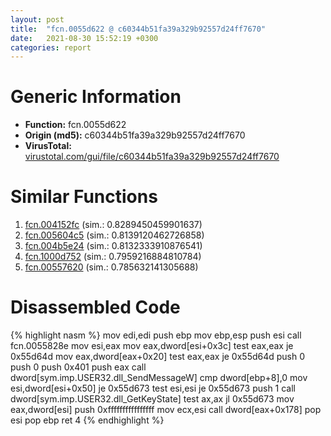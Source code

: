 ```yaml
---
layout: post
title:  "fcn.0055d622 @ c60344b51fa39a329b92557d24ff7670"
date:   2021-08-30 15:52:19 +0300
categories: report
---
```


# Generic Information
- **Function:** fcn.0055d622
- **Origin (md5):** c60344b51fa39a329b92557d24ff7670
- **VirusTotal:** [virustotal.com/gui/file/c60344b51fa39a329b92557d24ff7670][virustotal_ref]



# Similar Functions

1. [fcn.004152fc][similar_1_ref] (sim.: 0.8289450459901637)
2. [fcn.005604c5][similar_2_ref] (sim.: 0.8139120462726858)
3. [fcn.004b5e24][similar_3_ref] (sim.: 0.8132333910876541)
4. [fcn.1000d752][similar_4_ref] (sim.: 0.7959216884810784)
5. [fcn.00557620][similar_5_ref] (sim.: 0.785632141305688)


# Disassembled Code

{% highlight nasm %}
mov edi,edi
push ebp
mov ebp,esp
push esi
call fcn.0055828e
mov esi,eax
mov eax,dword[esi+0x3c]
test eax,eax
je 0x55d64d
mov eax,dword[eax+0x20]
test eax,eax
je 0x55d64d
push 0
push 0
push 0x401
push eax
call dword[sym.imp.USER32.dll_SendMessageW]
cmp dword[ebp+8],0
mov esi,dword[esi+0x50]
je 0x55d673
test esi,esi
je 0x55d673
push 1
call dword[sym.imp.USER32.dll_GetKeyState]
test ax,ax
jl 0x55d673
mov eax,dword[esi]
push 0xffffffffffffffff
mov ecx,esi
call dword[eax+0x178]
pop esi
pop ebp
ret 4
{% endhighlight %}


[similar_1_ref]: /report/fcn.004152fc@9c2b894b84f59672d8be2e984066f76f
[similar_2_ref]: /report/fcn.005604c5@c60344b51fa39a329b92557d24ff7670
[similar_3_ref]: /report/fcn.004b5e24@3e981d1767f44f5fe2446a49ffe52f4e
[similar_4_ref]: /report/fcn.1000d752@e5d49e0823e602f2ee948ac39d32c1eb
[similar_5_ref]: /report/fcn.00557620@c60344b51fa39a329b92557d24ff7670
[virustotal_ref]: https://www.virustotal.com/gui/file/c60344b51fa39a329b92557d24ff7670